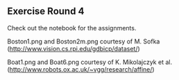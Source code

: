 ## Exercise Round 4

Check out the notebook for the assignments.

Boston1.png and Boston2m.png courtesy of M. Sofka (http://www.vision.cs.rpi.edu/gdbicp/dataset/)<br>

Boat1.png and Boat6.png courtesy of K. Mikolajczyk et al. (http://www.robots.ox.ac.uk/~vgg/research/affine/)


